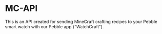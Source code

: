 # MC-API
This is an API created for sending MineCraft crafting recipes to your Pebble smart watch with our Pebble app ("WatchCraft").
